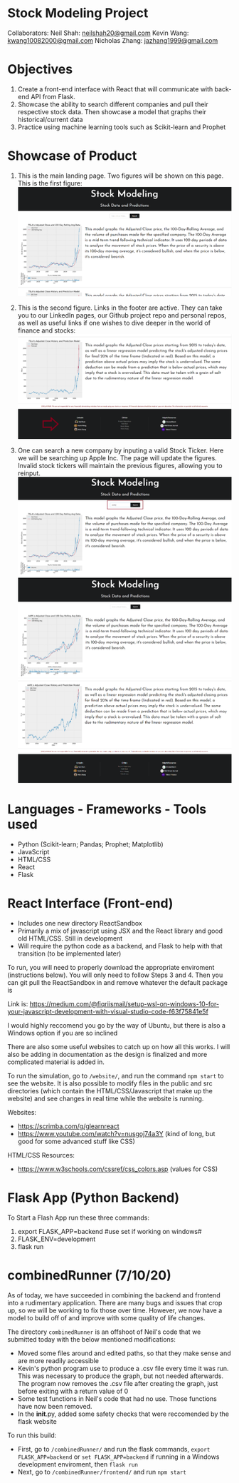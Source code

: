 # Stock Modeling Project 
Collaborators: 
Neil Shah: neilshah20@gmail.com 
Kevin Wang: kwang10082000@gmail.com
Nicholas Zhang: jazhang1999@gmail.com 

# Objectives
1. Create a front-end interface with React that will communicate with back-end API from Flask. 
2. Showcase the ability to search different companies and pull their respective stock data. Then showcase a model that graphs their historical/current data
3. Practice using machine learning tools such as Scikit-learn and Prophet

# Showcase of Product
1. This is the main landing page. Two figures will be shown on this page. This is the first figure:
![1](https://github.com/KevinW1008/Stocks/blob/master/Repo_images/1.PNG?raw=true)

2. This is the second figure. Links in the footer are active. They can take you to our LinkedIn pages, our Github project repo and personal repos, as well as useful links if one wishes to dive deeper in the world of finance and stocks: 
![2](https://github.com/KevinW1008/Stocks/blob/master/Repo_images/2.PNG?raw=true)

3. One can search a new company by inputing a valid Stock Ticker. Here we will be searching up Apple Inc. The page will update the figures. Invalid stock tickers will maintain the previous figures, allowing you to reinput.
![2](https://github.com/KevinW1008/Stocks/blob/master/Repo_images/3.PNG?raw=true)
![2](https://github.com/KevinW1008/Stocks/blob/master/Repo_images/4.PNG?raw=true)
![2](https://github.com/KevinW1008/Stocks/blob/master/Repo_images/5.PNG?raw=true)



# Languages - Frameworks - Tools used
* Python (Scikit-learn; Pandas; Prophet; Matplotlib)
* JavaScript
* HTML/CSS
* React
* Flask

# React Interface (Front-end)

* Includes one new directory ReactSandbox
* Primarily a mix of javascript using JSX and the React library and good old HTML/CSS. Still in development
* Will require the python code as a backend, and Flask to help with that transition (to be implemented later)

To run, you will need to properly download the appropriate enviroment (instructions below). You will only need to follow Steps 3 and 4. Then you can git pull the ReactSandbox in and remove whatever the default package is

Link is: https://medium.com/@fiqriismail/setup-wsl-on-windows-10-for-your-javascript-development-with-visual-studio-code-f63f75841e5f

I would highly reccomend you go by the way of Ubuntu, but there is also a Windows option if you are so inclined

There are also some useful websites to catch up on how all this works. I will also be adding in documentation as the design is finalized and more complicated material is added in. 

To run the simulation, go to `/website/`, and run the command `npm start` to see the website. It is also possible to modify files in the public and src directories (which contain the HTML/CSS/Javascript that make up the website) and see changes in real time while the website is running.

Websites:
* https://scrimba.com/g/glearnreact
* https://www.youtube.com/watch?v=nusgoj74a3Y (kind of long, but good for some advanced stuff like CSS)

HTML/CSS Resources:
* https://www.w3schools.com/cssref/css_colors.asp (values for CSS)

# Flask App (Python Backend)
To Start a Flash App run these three commands:
1. export FLASK_APP=backend #use set if working on windows#
2. FLASK_ENV=development
3. flask run

# combinedRunner (7/10/20)
As of today, we have succeeded in combining the backend and frontend into a rudimentary application. There are many bugs and issues that crop up, so we will be working to fix those over time. However, we now have a model to build off of and improve with some quality of life changes.

The directory `combinedRunner` is an offshoot of Neil's code that we submitted today with the below mentioned modifications:
* Moved some files around and edited paths, so that they make sense and are more readily accessible
* Kevin's python program use to produce a .csv file every time it was run. This was necessary to produce the graph, but not needed afterwards. The program now removes the .csv file after creating the graph, just before exiting with a return value of 0
* Some test functions in Neil's code that had no use. Those functions have now been removed. 
* In the __init__.py, added some safety checks that were reccomended by the flask website

To run this build:
* First, go to `/combinedRunner/` and run the flask commands, `export FLASK_APP=backend` or `set FLASK_APP=backend` if running in a Windows development enviroment, then `flask run`
* Next, go to `/combinedRunner/frontend/` and run `npm start`


